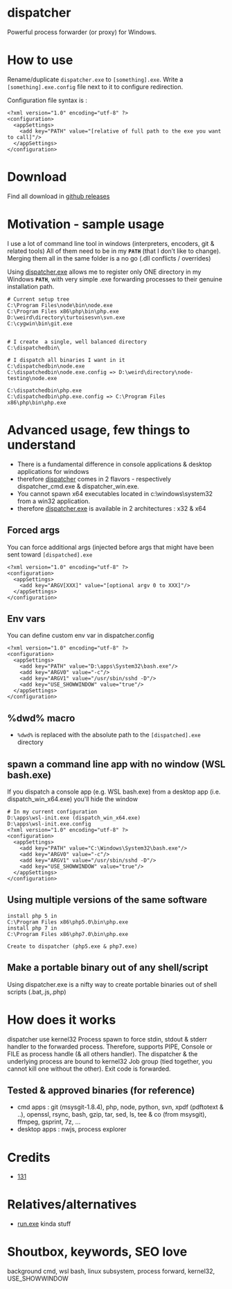 dispatcher
==========
Powerful process forwarder (or proxy) for Windows.

# How to use
Rename/duplicate `dispatcher.exe` to `[something].exe`.
Write a `[something].exe.config` file next to it to configure redirection.

Configuration file syntax is :
```
<?xml version="1.0" encoding="utf-8" ?>
<configuration>
  <appSettings>
    <add key="PATH" value="[relative of full path to the exe you want to call]"/>
  </appSettings>
</configuration>
```

# Download
Find all download in [github releases](https://github.com/131/dispatcher/releases/tag/v1.0.0)

# Motivation  - sample usage
I use a lot of command line tool in windows (interpreters, encoders, git & related tools)
All of them need to be in my **`PATH`** (that I don’t like to change).
Merging them all in the same folder is a no go (.dll conflicts / overrides)

Using [dispatcher.exe](https://github.com/131/dispatcher) allows me to register only ONE directory in my Windows **`PATH`**, with very simple .exe forwarding processes to their genuine installation path.

```
# Current setup tree
C:\Program Files\node\bin\node.exe
C:\Program Files x86\php\bin\php.exe
D:\weird\directory\turtoisesvn\svn.exe
C:\cygwin\bin\git.exe
  

# I create  a single, well balanced directory
C:\dispatchedbin\

# I dispatch all binaries I want in it
C:\dispatchedbin\node.exe
C:\dispatchedbin\node.exe.config => D:\weird\directory\node-testing\node.exe

C:\dispatchedbin\php.exe
C:\dispatchedbin\php.exe.config => C:\Program Files x86\php\bin\php.exe
```

# Advanced usage, few things to understand
* There is a fundamental difference in console applications  & desktop applications for windows
* therefore [dispatcher](https://github.com/131/dispatcher) comes in 2 flavors - respectively dispatcher_cmd.exe &  dispatcher_win.exe.
* You cannot spawn x64 executables located in c:\windows\system32 from a win32 application.
* therefore [dispatcher.exe](https://github.com/131/dispatcher) is available in 2 architectures : x32 & x64

## Forced args
You can force additional args (injected before args that might have been sent toward `[dispatched].exe`
``` (node.exe.config)
<?xml version="1.0" encoding="utf-8" ?>
<configuration>
  <appSettings>
    <add key="ARGV[XXX]" value="[optional argv 0 to XXX]"/>
  </appSettings>
</configuration>
```
    


## Env vars
You can define custom env var in dispatcher.config
``` (node.exe.config)
<?xml version="1.0" encoding="utf-8" ?>
<configuration>
  <appSettings>
    <add key="PATH" value="D:\apps\System32\bash.exe"/>
    <add key="ARGV0" value="-c"/>
    <add key="ARGV1" value="/usr/sbin/sshd -D"/>
    <add key="USE_SHOWWINDOW" value="true"/>
  </appSettings>
</configuration>
```
## %dwd% macro
* `%dwd%` is replaced with the absolute path to the `[dispatched].exe` directory



## spawn a command line app with no window (WSL bash.exe)
If you dispatch a console app (e.g. WSL bash.exe) from a desktop app (i.e. dispatch_win_x64.exe) you'll hide the window

```
# In my current configuration
D:\apps\wsl-init.exe (dispatch_win_x64.exe)
D:\apps\wsl-init.exe.config 
<?xml version="1.0" encoding="utf-8" ?>
<configuration>
  <appSettings>
    <add key="PATH" value="C:\Windows\System32\bash.exe"/>
    <add key="ARGV0" value="-c"/>
    <add key="ARGV1" value="/usr/sbin/sshd -D"/>
    <add key="USE_SHOWWINDOW" value="true"/>
  </appSettings>
</configuration>
```

## Using multiple versions of the same software
```
install php 5 in 
C:\Program Files x86\php5.0\bin\php.exe
install php 7 in
C:\Program Files x86\php7.0\bin\php.exe

Create to dispatcher (php5.exe & php7.exe)
```

## Make a portable binary out of any shell/script 
Using dispatcher.exe is a nifty way to create portable binaries out of shell scripts (.bat,.js,.php)


# How does it works
dispatcher use kernel32 Process spawn to force stdin, stdout & stderr handler to the forwarded process. Therefore, supports PIPE, Console or FILE as process handle (& all others handler). The dispatcher & the underlying process are bound to kernel32 Job group (tied together, you cannot kill one without the other). Exit code is forwarded.


## Tested & approved binaries (for reference)

* cmd apps : git (msysgit-1.8.4), php, node, python, svn, xpdf (pdftotext & ..), openssl, rsync, bash, gzip, tar, sed, ls, tee & co (from msysgit), ffmpeg, gsprint, 7z, ...
* desktop apps : nwjs, process explorer


# Credits
* [131](https://github.com/131)

# Relatives/alternatives
* [run.exe](http://www.straightrunning.com/projectrun.php) kinda stuff

# Shoutbox, keywords, SEO love
background cmd, wsl bash, linux subsystem, process forward, kernel32, USE_SHOWWINDOW


